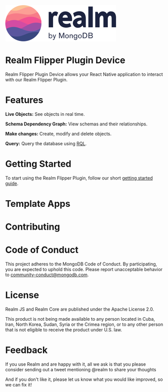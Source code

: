 <picture>
    <source srcset="./logo-dark.svg" media="(prefers-color-scheme: dark)" alt="realm by MongoDB">
    <img src="./logo.svg" alt="realm by MongoDB">
</picture>

# Realm Flipper Plugin Device
Realm Flipper Plugin Device allows your React Native application to interact with our Realm Flipper Plugin. 

# Features
**Live Objects:** See objects in real time.

**Schema Dependency Graph:** View schemas and their relationships.

**Make changes:** Create, modify and delete objects.

**Query:** Query the database using [RQL](https://www.mongodb.com/docs/realm/realm-query-language/).

# Getting Started
To start using the Realm Flipper Plugin, follow our short [getting started guide](./documentation/GettingStarted.md).

# Template Apps

# Contributing

# Code of Conduct
This project adheres to the MongoDB Code of Conduct. By participating, you are expected to uphold this code. Please report unacceptable behavior to community-conduct@mongodb.com.

# License
Realm JS and Realm Core are published under the Apache License 2.0.

This product is not being made available to any person located in Cuba, Iran, North Korea, Sudan, Syria or the Crimea region, or to any other person that is not eligible to receive the product under U.S. law.

# Feedback
If you use Realm and are happy with it, all we ask is that you please consider sending out a tweet mentioning @realm to share your thoughts

And if you don't like it, please let us know what you would like improved, so we can fix it!
